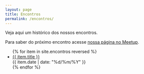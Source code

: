 ```yaml
---
layout: page
title: Encontros
permalink: /encontros/
---
```


<p>Veja aqui um histórico dos nossos encontros.</p>
<p>Para saber do próximo encontro acesse <a href="https://www.meetup.com/pt-BR/Guru-SP-Grupo-de-Usuarios-Ruby-de-Sao-Paulo/events/">nossa página no Meetup</a>.</p>

<ul class="meetings-list">
{% for item in site.encontros reversed %}
  <li>
    <a href="/encontros/{{ item.slug }}" class="meeting-title">
      {{ item.title }}
    </a>
    <div class="meeting-date">{{ item.date | date: "%d/%m/%Y" }}</div>
  </li>
{% endfor %}
</ul>
